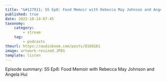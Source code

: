 ```yaml
---
title: "&#127911; S5 Ep8: Food Memoir with Rebecca May Johnson and Angela Hui"
published: true
date: 2022-10-14-07-45
taxonomy:
    category:
        - stream
    tag:
        - podcasts
theurl: https://audioboom.com/posts/8168161
image: artwork-resized.JPEG
template: listen
---
```


Episode summary: S5 Ep8: Food Memoir with Rebecca May Johnson and Angela Hui
